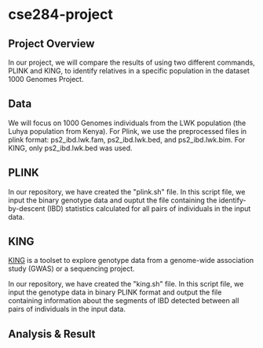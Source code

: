 # cse284-project
## Project Overview
In our project, we will compare the results of using two different commands, PLINK and KING, to identify relatives in a specific population in the dataset 1000 Genomes Project. 
## Data
We will focus on 1000 Genomes individuals from the LWK population (the Luhya population from Kenya). For Plink, we use the preprocessed files in plink format: ps2_ibd.lwk.fam, ps2_ibd.lwk.bed, and ps2_ibd.lwk.bim. For KING, only ps2_ibd.lwk.bed was used.
## PLINK
In our repository, we have created the "plink.sh" file. In this script file, we input the binary genotype data and ouptut the file containing the identify-by-descent (IBD) statistics calculated for all pairs of individuals in the input data. 
## KING
[KING](https://www.kingrelatedness.com/manual.shtml) is a toolset to explore genotype data from a genome-wide association study (GWAS) or a sequencing project. 

In our repository, we have created the "king.sh" file. In this script file, we input the genotype data in binary PLINK format and output the file containing information about the segments of IBD detected between all pairs of individuals in the input data.
## Analysis & Result

